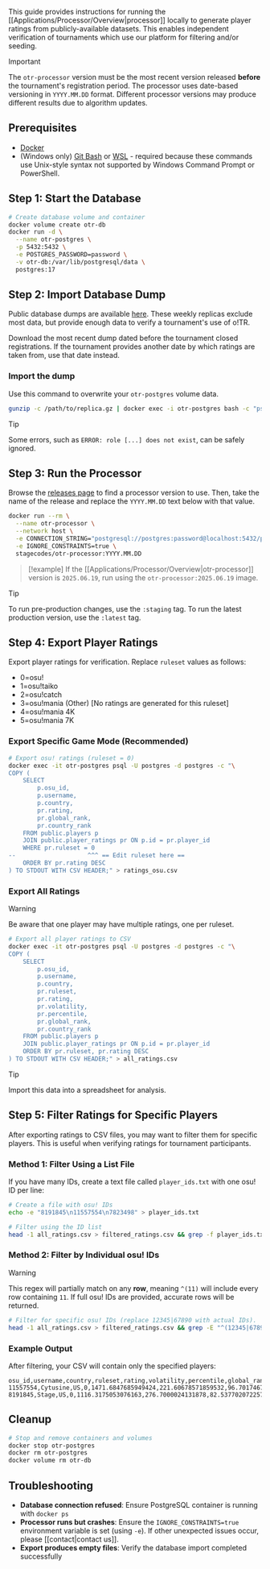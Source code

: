 This guide provides instructions for running the [[Applications/Processor/Overview|processor]] locally to generate player ratings from publicly-available datasets. This enables independent verification of tournaments which use our platform for filtering and/or seeding.

> [!important]
> The `otr-processor` version must be the most recent version released **before** the tournament's registration period. The processor uses date-based versioning in `YYYY.MM.DD` format. Different processor versions may produce different results due to algorithm updates.

## Prerequisites

- [Docker](https://www.docker.com/get-started/)
- (Windows only) [Git Bash](https://git-scm.com/downloads) or [WSL](https://learn.microsoft.com/en-us/windows/wsl/install) - required because these commands use Unix-style syntax not supported by Windows Command Prompt or PowerShell.

## Step 1: Start the Database

```bash
# Create database volume and container
docker volume create otr-db
docker run -d \
  --name otr-postgres \
  -p 5432:5432 \
  -e POSTGRES_PASSWORD=password \
  -v otr-db:/var/lib/postgresql/data \
  postgres:17
```

## Step 2: Import Database Dump

Public database dumps are available [here](https://data.otr.stagec.xyz). These weekly replicas exclude most data, but provide enough data to verify a tournament's use of o!TR.

Download the most recent dump dated before the tournament closed registrations. If the tournament provides another date by which ratings are taken from, use that date instead.

### Import the dump

Use this command to overwrite your `otr-postgres` volume data.

```bash
gunzip -c /path/to/replica.gz | docker exec -i otr-postgres bash -c "psql -U postgres -d template1 -c 'DROP DATABASE IF EXISTS postgres;' && psql -U postgres -d template1 -c 'CREATE DATABASE postgres;' && psql -U postgres -d postgres"
```

> [!tip]
> Some errors, such as `ERROR: role [...] does not exist`, can be safely ignored.

## Step 3: Run the Processor

Browse the [releases page](https://github.com/osu-tournament-rating/otr-processor/releases) to find a processor version to use. Then, take the name of the release and replace the `YYYY.MM.DD` text below with that value.

```bash
docker run --rm \
  --name otr-processor \
  --network host \
  -e CONNECTION_STRING="postgresql://postgres:password@localhost:5432/postgres" \
  -e IGNORE_CONSTRAINTS=true \
  stagecodes/otr-processor:YYYY.MM.DD
```

> [!example]
> If the [[Applications/Processor/Overview|otr-processor]] version is `2025.06.19`, run using the `otr-processor:2025.06.19` image.

> [!tip]
> To run pre-production changes, use the `:staging` tag. To run the latest production version, use the `:latest` tag.

## Step 4: Export Player Ratings

Export player ratings for verification. Replace `ruleset` values as follows:

- 0=osu!
- 1=osu!taiko
- 2=osu!catch
- 3=osu!mania (Other) [No ratings are generated for this ruleset]
- 4=osu!mania 4K
- 5=osu!mania 7K

### Export Specific Game Mode (Recommended)

```bash
# Export osu! ratings (ruleset = 0)
docker exec -it otr-postgres psql -U postgres -d postgres -c "\
COPY (
    SELECT
        p.osu_id,
        p.username,
        p.country,
        pr.rating,
        pr.global_rank,
        pr.country_rank
    FROM public.players p
    JOIN public.player_ratings pr ON p.id = pr.player_id
    WHERE pr.ruleset = 0
--                    ^^^ == Edit ruleset here ==
    ORDER BY pr.rating DESC
) TO STDOUT WITH CSV HEADER;" > ratings_osu.csv
```

### Export All Ratings

> [!warning]
> Be aware that one player may have multiple ratings, one per ruleset.

```bash
# Export all player ratings to CSV
docker exec -it otr-postgres psql -U postgres -d postgres -c "\
COPY (
    SELECT
        p.osu_id,
        p.username,
        p.country,
        pr.ruleset,
        pr.rating,
        pr.volatility,
        pr.percentile,
        pr.global_rank,
        pr.country_rank
    FROM public.players p
    JOIN public.player_ratings pr ON p.id = pr.player_id
    ORDER BY pr.ruleset, pr.rating DESC
) TO STDOUT WITH CSV HEADER;" > all_ratings.csv
```

> [!tip]
> Import this data into a spreadsheet for analysis.

## Step 5: Filter Ratings for Specific Players

After exporting ratings to CSV files, you may want to filter them for specific players. This is useful when verifying ratings for tournament participants.

### Method 1: Filter Using a List File

If you have many IDs, create a text file called `player_ids.txt` with one osu! ID per line:

```bash
# Create a file with osu! IDs
echo -e "8191845\n11557554\n7823498" > player_ids.txt

# Filter using the ID list
head -1 all_ratings.csv > filtered_ratings.csv && grep -f player_ids.txt all_ratings.csv >> filtered_ratings.csv
```

### Method 2: Filter by Individual osu! IDs

> [!warning]
> This regex will partially match on any **row**, meaning `^(11)` will include every row containing `11`. If full osu! IDs are provided, accurate rows will be returned.

```bash
# Filter for specific osu! IDs (replace 12345|67890 with actual IDs).
head -1 all_ratings.csv > filtered_ratings.csv && grep -E "^(12345|67890|11111)" all_ratings.csv >> filtered_ratings.csv
```

### Example Output

After filtering, your CSV will contain only the specified players:

```csv
osu_id,username,country,ruleset,rating,volatility,percentile,global_rank,country_rank
11557554,Cytusine,US,0,1471.6847685949424,221.60678571859532,96.70174677226863,608,107
8191845,Stage,US,0,1116.3175053076163,276.7000024131878,82.53770207225777,3219,522
```

## Cleanup

```bash
# Stop and remove containers and volumes
docker stop otr-postgres
docker rm otr-postgres
docker volume rm otr-db
```

## Troubleshooting

- **Database connection refused**: Ensure PostgreSQL container is running with `docker ps`
- **Processor runs but crashes**: Ensure the `IGNORE_CONSTRAINTS=true` environment variable is set (using `-e`). If other unexpected issues occur, please [[contact|contact us]].
- **Export produces empty files**: Verify the database import completed successfully
